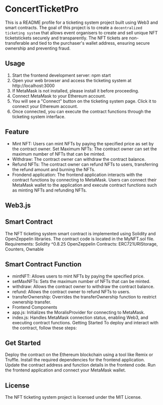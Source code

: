 # ConcertTicketPro
This is a README profile for a ticketing system project built using Web3 and smart contracts. The goal of this project is to create a `decentralized ticketing system` that allows event organisers to create and sell unique NFT ticketstickets securely and transparently. The NFT tickets are non-transferable and tied to the purchaser's wallet address, ensuring secure ownership and preventing fraud.
## Usage
1. Start the frontend development server: npm start
2. Open your web browser and access the ticketing system at http://localhost:3000
3. If MetaMask is not installed, please install it before proceeding.
4. Connect MetaMask to your Ethereum account.
5. You will see a "Connect" button on the ticketing system page. Click it to connect your Ethereum account.
6. Once connected, you can execute the contract functions through the ticketing system interface.
## Feature
- Mint NFT: Users can mint NFTs by paying the specified price as set by the contract owner.
Set Maximum NFTs: The contract owner can set the maximum number of NFTs that can be minted.
- Withdraw: The contract owner can withdraw the contract balance.
- Refund NFTs: The contract owner can refund NFTs to users, transferring the refund amount and burning the NFTs.
- Frondend application: The frontend application interacts with the contract functions by connecting to MetaMask. Users can connect their MetaMask wallet to the application and execute contract functions such as minting NFTs and refunding NFTs.
## Web3.js
## Smart Contract
The NFT ticketing system smart contract is implemented using Solidity and OpenZeppelin libraries. The contract code is located in the MyNFT.sol file.
Requirements: Solidity ^0.8.25
OpenZeppelin Contracts: ERC721URIStorage, Counters, Ownable
## Smart Contract Function
- mintNFT: Allows users to mint NFTs by paying the specified price.
- setMaxNFTs: Sets the maximum number of NFTs that can be minted.
- withdraw: Allows the contract owner to withdraw the contract balance.
- refund: Allows the contract owner to refund NFTs to users.
- transferOwnership: Overrides the transferOwnership function to restrict ownership transfer.
- Frontend Components
- app.js: Initializes the MoralisProvider for connecting to MetaMask.
- index.js: Handles MetaMask connection status, enabling Web3, and executing contract functions.
Getting Started
To deploy and interact with the contract, follow these steps:
## Get Started
Deploy the contract on the Ethereum blockchain using a tool like Remix or Truffle.
Install the required dependencies for the frontend application.
Update the contract address and function details in the frontend code.
Run the frontend application and connect your MetaMask wallet.
## License
The NFT ticketing system project is licensed under the MIT License.
